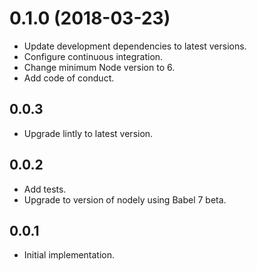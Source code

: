 # 0.1.0 (2018-03-23)

*   Update development dependencies to latest versions.
*   Configure continuous integration.
*   Change minimum Node version to 6.
*   Add code of conduct.

## 0.0.3

*   Upgrade lintly to latest version.

## 0.0.2

*   Add tests.
*   Upgrade to version of nodely using Babel 7 beta.

## 0.0.1

*   Initial implementation.
